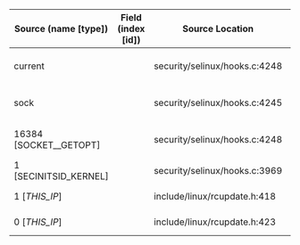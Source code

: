 | Source (name [type])     | Field (index [id])  | Source Location               | Label at Source             |
|--------------------------|---------------------|-------------------------------|-----------------------------|
| current                  |                     | security/selinux/hooks.c:4248 | subject, dynamic, external  |
| sock                     |                     | security/selinux/hooks.c:4245 | object, dynamic, input      |
| 16384 [SOCKET__GETOPT]   |                     | security/selinux/hooks.c:4248 | operation, static, mediator |
| 1 [SECINITSID_KERNEL]    |                     | security/selinux/hooks.c:3969 | all, static, mediator       |
| 1 [_THIS_IP_]            |                     | include/linux/rcupdate.h:418  | all, static, external       |
| 0 [_THIS_IP_]            |                     | include/linux/rcupdate.h:423  | all, static, external       |